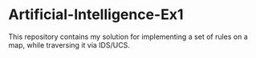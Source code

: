 # Artificial-Intelligence-Ex1
This repository contains my solution for implementing a set of rules on a map, while traversing it via IDS/UCS.
